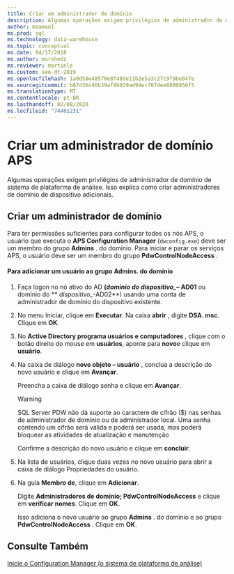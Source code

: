 ```yaml
---
title: Criar um administrador de domínio
description: Algumas operações exigem privilégios de administrador de domínio de sistema de plataforma de análise. Isso explica como criar administradores de domínio de dispositivo adicionais.
author: mzaman1
ms.prod: sql
ms.technology: data-warehouse
ms.topic: conceptual
ms.date: 04/17/2018
ms.author: murshedz
ms.reviewer: martinle
ms.custom: seo-dt-2019
ms.openlocfilehash: 1a0d50e485f0e8f48de11b2e5a3c27c9f9be047e
ms.sourcegitcommit: b87d36c46b39af8b929ad94ec707dee8800950f5
ms.translationtype: MT
ms.contentlocale: pt-BR
ms.lasthandoff: 02/08/2020
ms.locfileid: "74401231"
---
```

# <a name="create-an-aps-domain-administrator"></a>Criar um administrador de domínio APS
Algumas operações exigem privilégios de administrador de domínio de sistema de plataforma de análise. Isso explica como criar administradores de domínio de dispositivo adicionais.  
  
## <a name="create-a-domain-administrator"></a>Criar um administrador de domínio  
Para ter permissões suficientes para configurar todos os nós APS, o usuário que executa o **APS Configuration Manager** (`dwconfig.exe`) deve ser um membro do grupo **Admins** . do domínio. Para iniciar e parar os serviços APS, o usuário deve ser um membro do grupo **PdwControlNodeAccess** .  
  
#### <a name="to-add-a-user-to-the-domain-admins-group"></a>Para adicionar um usuário ao grupo Admins. do domínio  
  
1.  Faça logon no nó ativo do AD **(_domínio do dispositivo\__– AD01** ou domínio do ** _dispositivo\__-AD02**) usando uma conta de administrador de domínio do dispositivo existente.  
  
2.  No menu Iniciar, clique em **Executar**. Na caixa **abrir** , digite **DSA. msc**. Clique em **OK**.  
  
3.  No **Active Directory programa usuários e computadores** , clique com o botão direito do mouse em **usuários**, aponte para **novo**e clique em **usuário**.  
  
4.  Na caixa de diálogo **novo objeto – usuário** , conclua a descrição do novo usuário e clique em **Avançar**.  
  
    Preencha a caixa de diálogo senha e clique em **Avançar**.  
  
    > [!WARNING]  
    > SQL Server PDW não dá suporte ao caractere de cifrão ($) nas senhas de administrador de domínio ou de administrador local. Uma senha contendo um cifrão será válida e poderá ser usada, mas poderá bloquear as atividades de atualização e manutenção  
  
    Confirme a descrição do novo usuário e clique em **concluir**.  
  
5.  Na lista de usuários, clique duas vezes no novo usuário para abrir a caixa de diálogo Propriedades do usuário.  
  
6.  Na guia **Membro de**, clique em **Adicionar**.  
  
    Digite **Administradores de domínio; PdwControlNodeAccess** e clique em **verificar nomes**. Clique em **OK**.  
  
    Isso adiciona o novo usuário ao grupo **Admins** . do domínio e ao grupo **PdwControlNodeAccess** . Clique em **OK**.  
  
## <a name="see-also"></a>Consulte Também  
[Inicie o Configuration Manager &#40;o sistema de plataforma de análise&#41;](launch-the-configuration-manager.md)  
  
